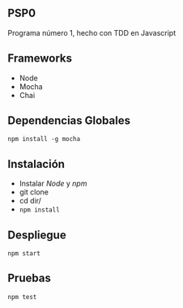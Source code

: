 

PSP0
--------

Programa número 1, hecho con TDD en Javascript

Frameworks
---------------
- Node
- Mocha
- Chai

Dependencias Globales
------
 `npm install -g mocha `


Instalación
--------
- Instalar _Node_ y _npm_
- git clone
- cd dir/
- `npm install`



Despliegue
----
`npm start`

Pruebas
------
`npm test`
